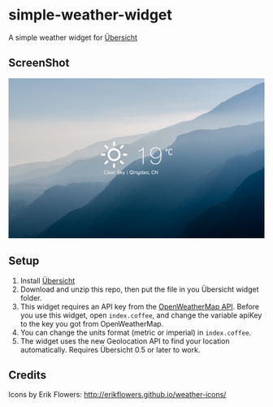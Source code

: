 # simple-weather-widget
A simple weather widget for [Übersicht](http://tracesof.net/uebersicht/)

## ScreenShot

![Screenshot](https://github.com/85Ryan/simple-weather-widget/blob/master/screenshot.png)

## Setup
1. Install [Übersicht](http://tracesof.net/uebersicht/)
2. Download and unzip this repo, then put the file in you Übersicht widget folder.
3. This widget requires an API key from the [OpenWeatherMap API](https://openweathermap.org/api). Before you use this widget, open `index.coffee`, and change the variable apiKey to the key you got from OpenWeatherMap.
4. You can change the units format (metric or imperial) in `index.coffee`.
5. The widget uses the new Geolocation API to find your location automatically. Requires Übersicht 0.5 or later to work.

## Credits
Icons by Erik Flowers: http://erikflowers.github.io/weather-icons/
